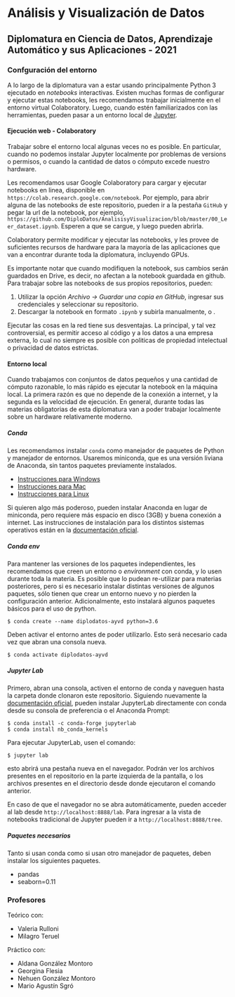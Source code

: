 # Análisis y Visualización de Datos #

## Diplomatura en Ciencia de Datos, Aprendizaje Automático y sus Aplicaciones - 2021

### Confguración del entorno ###

A lo largo de la diplomatura van a estar usando principalmente Python 3 ejecutado en *notebooks* interactivas. Existen muchas formas de configurar y ejecutar estas notebooks, les recomendamos trabajar inicialmente en el entorno virtual Colaboratory. Luego, cuando estén familiarizados con las herramientas, pueden pasar a un entorno local de [Jupyter](https://jupyter.org/).

#### Ejecución web - Colaboratory

Trabajar sobre el entorno local algunas veces no es posible. En particular, cuando no podemos instalar Jupyter localmente por problemas de versions o permisos, o cuando la cantidad de datos o cómputo excede nuestro hardware.

Les recomendamos usar Google Colaboratory para cargar y ejecutar notebooks en linea, disponible en `https://colab.research.google.com/notebook`. Por ejemplo, para abrir alguna de las notebooks de este repositorio, pueden ir a la pestaña `GitHub` y pegar la url de la notebook, por ejemplo, `https://github.com/DiploDatos/AnalisisyVisualizacion/blob/master/00_Leer_dataset.ipynb`. Esperen a que se cargue, y luego pueden abrirla.

Colaboratory permite modificar y ejecutar las notebooks, y les provee de suficientes recursos de hardware para la mayoría de las aplicaciones que van a encontrar durante toda la diplomatura, incluyendo GPUs.

Es importante notar que cuando modifiquen la notebook, sus cambios serán guardados en Drive, es decir, no afectan a la notebook guardada en github. Para trabajar sobre las notebooks de sus propios repositorios, pueden:

1. Utilizar la opción *Archivo -> Guardar una copia en GitHub*, ingresar sus credenciales y seleccionar su repositorio.
1. Descargar la notebook en formato `.ipynb` y subirla manualmente, o .

Ejecutar las cosas en la red tiene sus desventajas. La principal, y tal vez controversial, es permitir acceso al código y a los datos a una empresa externa, lo cual no siempre es posible con politicas de propiedad intelectual o privacidad de datos estrictas.


#### Entorno local

Cuando trabajamos con conjuntos de datos pequeños y una cantidad de cómputo razonable, lo más rápido es ejecutar la notebook en la máquina local. La primera razón es que no depende de la conexión a internet, y la segunda es la velocidad de ejecución. En general, durante todas las materias obligatorias de esta diplomatura van a poder trabajar localmente sobre un hardware relativamente moderno.

##### Conda

Les recomendamos instalar `conda` como manejador de paquetes de Python y manejador de entornos. Usaremos miniconda, que es una versión liviana de Anaconda, sin tantos paquetes previamente instalados.

* [Instrucciones para Windows](https://docs.conda.io/projects/conda/en/latest/user-guide/install/windows.html)
* [Instrucciones para Mac](https://docs.conda.io/projects/conda/en/latest/user-guide/install/macos.html)
* [Instrucciones para Linux](https://docs.conda.io/projects/conda/en/latest/user-guide/install/linux.html)

Si quieren algo más poderoso, pueden instalar Anaconda en lugar de miniconda, pero requiere más espacio en disco (3GB) y buena conexión a internet. Las instrucciones de instalación para los distintos sistemas operativos están en la [documentación oficial](https://docs.anaconda.com/anaconda/install/).

##### Conda env

Para mantener las versiones de los paquetes independientes, les recomendamos que creen un entorno o *environment* con conda, y lo usen durante toda la materia. Es posible que lo pudean re-utilizar para materias posteriores, pero si es necesario instalar distintas versiones de algunos paquetes, sólo tienen que crear un entorno nuevo y no pierden la configuración anterior. Adicionalmente, esto instalará algunos paquetes básicos para el uso de python.

    $ conda create --name diplodatos-ayvd python=3.6

Deben activar el entorno antes de poder utilizarlo. Esto será necesario cada vez que abran una consola nueva.

    $ conda activate diplodatos-ayvd


##### Jupyter Lab

Primero, abran una consola, activen el entorno de conda y naveguen hasta la carpeta donde clonaron este repositorio. Siguiendo nuevamente la [documentación oficial](https://jupyterlab.readthedocs.io/en/stable/getting_started/installation.html), pueden instalar JupyterLab directamente con conda desde su consola de preferencia o el Anaconda Prompt:

    $ conda install -c conda-forge jupyterlab
    $ conda install nb_conda_kernels

Para ejecutar JupyterLab, usen el comando:

    $ jupyter lab

esto abrirá una pestaña nueva en el navegador. Podrán ver los archivos presentes en el repositorio en la parte izquierda de la pantalla, o los archivos presentes en el directorio desde donde ejecutaron el comando anterior.

En caso de que el navegador no se abra automáticamente, pueden acceder al lab desde `http://localhost:8888/lab`. Para ingresar a la vista de notebooks tradicional de Jupyter pueden ir a `http://localhost:8888/tree`.

##### Paquetes necesarios

Tanto si usan conda como si usan otro manejador de paquetes, deben instalar los siguientes paquetes.

* pandas
* seaborn=0.11


### Profesores ###

Teórico con:
* Valeria Rulloni
* Milagro Teruel

Práctico con:
* Aldana González Montoro
* Georgina Flesia
* Nehuen González Montoro
* Mario Agustín Sgró

